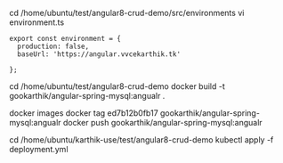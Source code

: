 cd /home/ubuntu/test/angular8-crud-demo/src/environments
vi environment.ts
```
export const environment = {
  production: false,
  baseUrl: 'https://angular.vvcekarthik.tk'

};
```
cd /home/ubuntu/test/angular8-crud-demo
docker build -t gookarthik/angular-spring-mysql:angualr .

docker images
docker tag ed7b12b0fb17 gookarthik/angular-spring-mysql:angualr
docker push gookarthik/angular-spring-mysql:angualr

cd /home/ubuntu/karthik-use/test/angular8-crud-demo
kubectl apply -f deployment.yml
